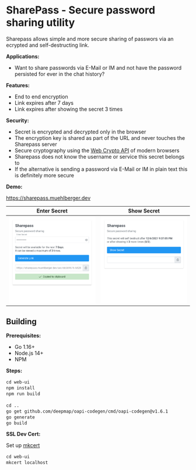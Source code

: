 # SharePass - Secure password sharing utility

Sharepass allows simple and more secure sharing of passwors via an ecrypted and self-destructing link.

**Applications:**
- Want to share passwords via E-Mail or IM and not have the password persisted for ever in the chat history?

**Features:**

- End to end encryption
- Link expires after 7 days
- Link expires after showing the secret 3 times

**Security:**

- Secret is encrypted and decrypted only in the browser
- The encryption key is shared as part of the URL and never touches the Sharepass server
- Secure cryptography using the [Web Crypto API](https://developer.mozilla.org/en-US/docs/Web/API/Web_Crypto_API) of modern browsers
- Sharepass does not know the username or service this secret belongs to
- If the alternative is sending a password via E-Mail or IM in plain text this is definitely more secure

**Demo:**

https://sharepass.muehlberger.dev

Enter Secret | Show Secret
------------ | ------------
![Screenhot enter secret](doc/img/screenshot-enter-secret.png) | ![Screenhot show secret](doc/img/screenshot-show-secret.png)


## Building

**Prerequisites:**

- Go 1.16+
- Node.js 14+
- NPM

**Steps:**
  
    cd web-ui
    npm install
    npm run build

    cd ..
    go get github.com/deepmap/oapi-codegen/cmd/oapi-codegen@v1.6.1
    go generate
    go build

**SSL Dev Cert:**

Set up [mkcert](https://github.com/FiloSottile/mkcert) 

    cd web-ui
    mkcert localhost
